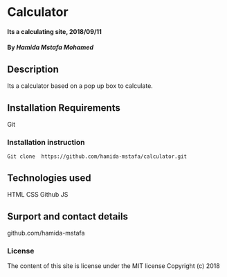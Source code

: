 #  Calculator
#### Its a calculating site, 2018/09/11
#### By *Hamida Mstafa Mohamed*
## Description
Its a calculator based on a pop up box to calculate.
## Installation Requirements
Git
### Installation instruction
```
Git clone  https://github.com/hamida-mstafa/calculator.git
```
## Technologies used
HTML
CSS
Github
JS
## Surport and contact details
github.com/hamida-mstafa
### License
The content of this site is license under the MIT license
Copyright (c) 2018
